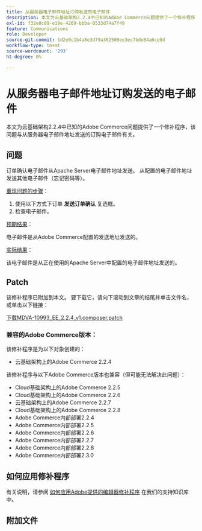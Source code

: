 ```yaml
---
title: 从服务器电子邮件地址订购发送的电子邮件
description: 本文为云基础架构2.2.4中已知的Adobe Commerce问题提供了一个修补程序，该问题与从服务器电子邮件地址发送的订购电子邮件有关。
exl-id: f32e0c09-e19e-4269-bbba-0533d74a7f49
feature: Communications
role: Developer
source-git-commit: 1d2e0c1b4a8e3d79a362500ee3ec7bde84a6ce0d
workflow-type: tm+mt
source-wordcount: '293'
ht-degree: 0%

---
```


# 从服务器电子邮件地址订购发送的电子邮件

本文为云基础架构2.2.4中已知的Adobe Commerce问题提供了一个修补程序，该问题与从服务器电子邮件地址发送的订购电子邮件有关。

## 问题

订单确认电子邮件从Apache Server电子邮件地址发送。 从配置的电子邮件地址发送其他电子邮件（忘记密码等）。

<u>重现问题的步骤</u>：

1. 使用以下方式下订单 **发送订单确认** 复选框。
1. 检查电子邮件。

<u>预期结果</u>：

电子邮件是从Adobe Commerce配置的发送地址发送的。

<u>实际结果</u>：

该电子邮件是从正在使用的Apache Server中配置的电子邮件地址发送的。

## Patch

该修补程序已附加到本文。 要下载它，请向下滚动到文章的结尾并单击文件名，或单击以下链接：

[下载MDVA-10993\_EE\_2.2.4\_v1.composer.patch](assets/MDVA-10993_EE_2.2.4_v1.composer.patch.zip)

### 兼容的Adobe Commerce版本：

该修补程序是为以下对象创建的：

* 云基础架构上的Adobe Commerce 2.2.4

该修补程序与以下Adobe Commerce版本也兼容（但可能无法解决此问题）：

* Cloud基础架构上的Adobe Commerce 2.2.5
* Cloud基础架构上的Adobe Commerce 2.2.6
* 云基础架构上的Adobe Commerce 2.2.7
* Cloud基础架构上的Adobe Commerce 2.2.8
* Adobe Commerce内部部署2.2.4
* Adobe Commerce内部部署2.2.5
* Adobe Commerce内部部署2.2.6
* Adobe Commerce内部部署2.2.7
* Adobe Commerce内部部署2.2.8
* Adobe Commerce内部部署2.3.0

## 如何应用修补程序

有关说明，请参阅 [如何应用Adobe提供的编辑器修补程序](/help/how-to/general/how-to-apply-a-composer-patch-provided-by-magento.md) 在我们的支持知识库中。

## 附加文件
